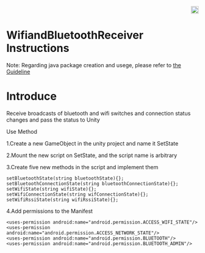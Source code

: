 <p align="right"><a href="https://github.com/PicoSupport/PicoSupport" target="_blank"> <img src="https://github.com/PicoSupport/PicoSupport/blob/master/Assets/home.png" width="20"/> </a></p>

# WifiandBluetoothReceiver Instructions

Note: Regarding java package creation and usege, please refer to [the Guideline](https://github.com/PicoSupport/PicoSupport/blob/master/How_to_use_JAR_file_in_Unity_project_on_Pico_device.docx)

# Introduce

Receive broadcasts of bluetooth and wifi switches and connection status changes and pass the status to Unity

Use Method

1.Create a new GameObject in the unity project and name it SetState

2.Mount the new script on SetState, and the script name is arbitrary

3.Create five new methods in the script and implement them

```
setBluetoothState(string bluetoothState){};
setBluetoothConnectionState(string bluetoothConnectionState){};
setWifiState(string wifiState){};
setWifiConnectionState(string wifConnectionState){};
setWifiRssiState(string wifiRssiState){};
```

4.Add permissions to the Manifest

```
<uses-permission android:name="android.permission.ACCESS_WIFI_STATE"/>
<uses-permission android:name="android.permission.ACCESS_NETWORK_STATE"/>
<uses-permission android:name="android.permission.BLUETOOTH"/>
<uses-permission android:name="android.permission.BLUETOOTH_ADMIN"/>
```

